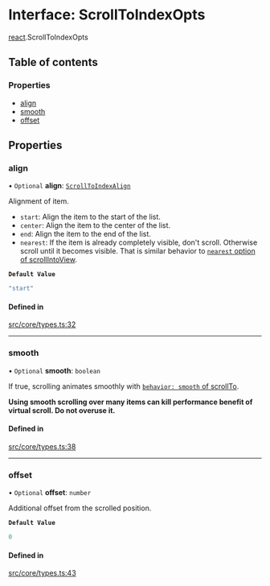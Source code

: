 # Interface: ScrollToIndexOpts

[react](../modules/react.md).ScrollToIndexOpts

## Table of contents

### Properties

- [align](react.ScrollToIndexOpts.md#align)
- [smooth](react.ScrollToIndexOpts.md#smooth)
- [offset](react.ScrollToIndexOpts.md#offset)

## Properties

### align

• `Optional` **align**: [`ScrollToIndexAlign`](../modules/react.md#scrolltoindexalign)

Alignment of item.

- `start`: Align the item to the start of the list.
- `center`: Align the item to the center of the list.
- `end`: Align the item to the end of the list.
- `nearest`: If the item is already completely visible, don't scroll. Otherwise scroll until it becomes visible. That is similar behavior to [`nearest` option of scrollIntoView](https://developer.mozilla.org/en-US/docs/Web/API/Element/scrollIntoView).

**`Default Value`**

```ts
"start"
```

#### Defined in

[src/core/types.ts:32](https://github.com/inokawa/virtua/blob/8bd5d933/src/core/types.ts#L32)

___

### smooth

• `Optional` **smooth**: `boolean`

If true, scrolling animates smoothly with [`behavior: smooth` of scrollTo](https://developer.mozilla.org/en-US/docs/Web/API/Element/scrollTo#behavior).

**Using smooth scrolling over many items can kill performance benefit of virtual scroll. Do not overuse it.**

#### Defined in

[src/core/types.ts:38](https://github.com/inokawa/virtua/blob/8bd5d933/src/core/types.ts#L38)

___

### offset

• `Optional` **offset**: `number`

Additional offset from the scrolled position.

**`Default Value`**

```ts
0
```

#### Defined in

[src/core/types.ts:43](https://github.com/inokawa/virtua/blob/8bd5d933/src/core/types.ts#L43)

